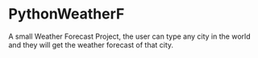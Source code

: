 # PythonWeatherF
 A small Weather Forecast Project, the user can type any city in the world and they will get the weather forecast of that city.
